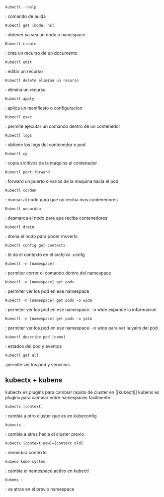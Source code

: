  ```
kubectl --help
```
: comando de auida

```
Kubectl get [node, ns]
```
: obtener ya sea un nodo o namespace

```
Kubectl create
```
: crea un recurso de un documento

```
Kubectl edit
```
: editar un recurso

```
Kubectl delete elimina un recurso
```
: elimina un recurso

```
Kubectl apply
```
: aplica un manifiesto o configuracion 


```
Kubectl exec
```
: permite ejecutar un comando dentro de un contenedor

```
Kubectl logs
```
: obtiene los logs del contenedor o pod

```
Kubectl cp
```
: copia archivos de la maquina al contenedor

```
Kubectl port-forward
```
: forward un puerto o varios de la maquina hacia el pod

```
Kubectl cordon
```
:  marcar al nodo para que no reciba mas contenedores

```
Kubectl uncordon
```
: desmarca al nodo para que reciba contenedores
```
Kubectl drain
```
: drena el nodo para poder moverlo

```
Kubectl config get contexts
```
: te da el contexto en el archjivo .confg
```
Kubectl -n [namespace] 
```
: permiter correr el comando dentro del namespace

```
Kubectl -n [namespace] get pods
```
: permiter ver los pod en ese namespace

```
Kubectl -n [namespace] get pods -o wide
```
: permiter ver los pod en ese namespace. -o wide expande la informacion

```
Kubectl -n [namespace] get pods -o yalm
```
: permiter ver los pod en ese namespace. -o wide para ver la yalm del pod

```
kubectl describe pod [name]
```
: estados del pod y eventos

```
kubectl get all
```
:permite ver los pod y servicios

## kubectx + kubens
kubectx es plugins para cambiar rapido de cluster en [[kubectl]]
kubens es plugins para cambiar entre namespaces facilmente

```
kubectx [context]
```
: cambia a otro cluster que es en kubeconfig

```
kubectx -
```
: cambia a atras hacia el cluster previo

```
kubectx [context new]=[context old]
```
: renombra contexto

```
kubens kube-system
```
: cambia el namespace activo en kubectl

```
kubens -
```
: va atras en el previo namespace








